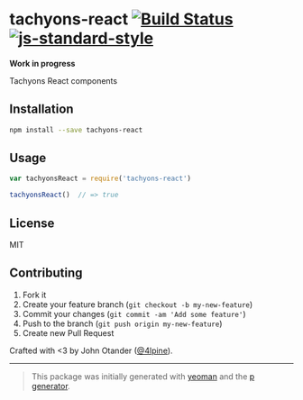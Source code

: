 # tachyons-react [![Build Status](https://secure.travis-ci.org/johnotander/tachyons-react.png?branch=master)](https://travis-ci.org/johnotander/tachyons-react) [![js-standard-style](https://img.shields.io/badge/code%20style-standard-brightgreen.svg?style=flat)](https://github.com/feross/standard)

__Work in progress__

Tachyons React components

## Installation

```bash
npm install --save tachyons-react
```

## Usage

```javascript
var tachyonsReact = require('tachyons-react')

tachyonsReact()  // => true
```

## License

MIT

## Contributing

1. Fork it
2. Create your feature branch (`git checkout -b my-new-feature`)
3. Commit your changes (`git commit -am 'Add some feature'`)
4. Push to the branch (`git push origin my-new-feature`)
5. Create new Pull Request

Crafted with <3 by John Otander ([@4lpine](https://twitter.com/4lpine)).

***

> This package was initially generated with [yeoman](http://yeoman.io) and the [p generator](https://github.com/johnotander/generator-p.git).
